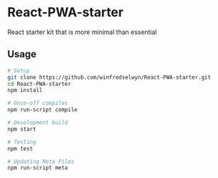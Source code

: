 <!-- TITLE/ -->

<h1>React-PWA-starter</h1>

<!-- /TITLE -->



<!-- DESCRIPTION/ -->

React starter kit that is more minimal than essential

<!-- /DESCRIPTION -->


## Usage

``` bash
# Setup
git clone https://github.com/winfredselwyn/React-PWA-starter.git
cd React-PWA-starter
npm install

# Once-off compiles
npm run-script compile

# Development build
npm start

# Testing
npm test

# Updating Meta Files
npm run-script meta
```